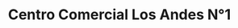 ---
title: "Centro Comercial Los Andes N°1"
url: /amelia-denis-de-icaza/centro-comercial-los-andes-ndeg1/
shop: centro comercial
---